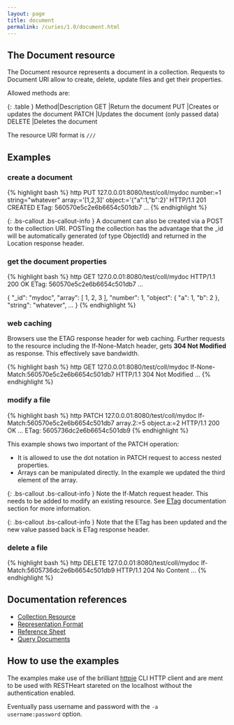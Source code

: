 ```yaml
---
layout: page
title: document
permalink: /curies/1.0/document.html
---
```


## The Document resource

The Document resource represents a document in a collection.
Requests to Document URI allow to create, delete, update files and get their properties.

Allowed methods are:

{: .table }
Method|Description
GET	|Return the document
PUT	|Creates or updates the document
PATCH	|Updates the document (only passed data)
DELETE	|Deletes the document

The resource URI format is <code>/<dbname>/<collname>/<docid></code>

## Examples

### create a document

{% highlight bash %}
http PUT 127.0.0.01:8080/test/coll/mydoc number:=1 string="whatever" array:='[1,2,3]' object:='{"a":1,"b":2}'
HTTP/1.1 201 CREATED
ETag: 560570e5c2e6b6654c501db7
...
{% endhighlight %}

{: .bs-callout .bs-callout-info }
A document can also be created via a POST to the collection URI. POSTing the collection has the
advantage that the  _id will be automatically generated (of type ObjectId) and returned in the Location response header.

### get the document properties

{% highlight bash %}
http GET 127.0.0.01:8080/test/coll/mydoc
HTTP/1.1 200 OK
ETag: 560570e5c2e6b6654c501db7
...

{
    "_id": "mydoc", 
    "array": [
        1, 
        2, 
        3
    ], 
    "number": 1, 
    "object": {
        "a": 1, 
        "b": 2
    }, 
    "string": "whatever",
    ...
}
{% endhighlight %}

### web caching

Browsers use the ETAG response header for web caching. 
Further requests to the resource including the If-None-Match header, gets **304 Not Modified** as response.
This effectively save bandwidth.

{% highlight bash %}
http GET 127.0.0.01:8080/test/coll/mydoc If-None-Match:560570e5c2e6b6654c501db7
HTTP/1.1 304 Not Modified
...
{% endhighlight %}

### modify a file

{% highlight bash %}
http PATCH 127.0.0.01:8080/test/coll/mydoc If-Match:560570e5c2e6b6654c501db7 array.2:=5 object.a:=2
HTTP/1.1 200 OK
...
ETag: 5605736dc2e6b6654c501db9
{% endhighlight %}

This example shows two important of the PATCH operation:

* It is allowed to use the dot notation in PATCH request to access nested properties.
* Arrays can be manipulated directly. In the example we updated the third element of the array.

{: .bs-callout .bs-callout-info }
Note the If-Match request header. This needs to be added to modify an existing resource. 
See [ETag](https://softinstigate.atlassian.net/wiki/x/hICM) documentation section for more information.

{: .bs-callout .bs-callout-info }
Note that the ETag has been updated and the new value passed back is ETag response header.

### delete a file

{% highlight bash %}
http DELETE 127.0.0.01:8080/test/coll/mydoc If-Match:5605736dc2e6b6654c501db9
HTTP/1.1 204 No Content
...
{% endhighlight %}

## Documentation references

* [Collection Resource](coll.html)
* <a href="https://softinstigate.atlassian.net/wiki/x/UICM" target="_blank">Representation Format</a>
* <a href="https://softinstigate.atlassian.net/wiki/x/SoCM" target="_blank">Reference Sheet</a>
* <a href="https://softinstigate.atlassian.net/wiki/x/XACk" target="_blank">Query Documents</a>

## How to use the examples
The examples make use of the brilliant [httpie](https://github.com/jkbrzt/httpie) CLI HTTP client and are ment to be used with RESTHeart stareted on the localhost without the authentication enabled.

Eventually pass username and password with the <code>-a username:password</code> option.